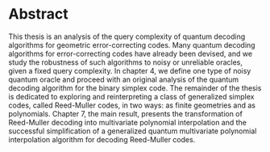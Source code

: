 # Abstract

This thesis is an analysis of the query complexity of quantum decoding algorithms for geometric error-correcting codes. Many quantum decoding algorithms for error-correcting codes have already been devised, and we study the robustness of such algorithms to noisy or unreliable oracles, given a fixed query complexity. In chapter 4, we define one type of noisy quantum oracle and proceed with an original analysis of the quantum decoding algorithm for the binary simplex code. The remainder of the thesis is dedicated to exploring and reinterpreting a class of generalized simplex codes, called Reed-Muller codes, in two ways: as finite geometries and as polynomials. Chapter 7, the main result, presents the transformation of Reed-Muller decoding into multivariate polynomial interpolation and the  successful simplification of a generalized quantum multivariate polynomial interpolation algorithm for decoding Reed-Muller codes.

